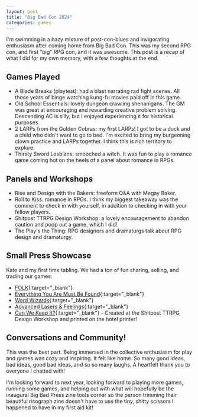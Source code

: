 ```yaml
---
layout: post
title: "Big Bad Con 2024"
categories: games
---
```


I'm swimming in a hazy mixture of post-con-blues and invigorating enthusiasm after coming home from Big Bad Con. This was my second RPG con, and first "big" RPG con, and it was awesome. This post is a recap of what I did for my own memory, with a few thoughts at the end.

## Games Played

- A Blade Breaks (playtest): had a blast narrating rad fight scenes. All those years of binge watching kung-fu movies paid off in this game.
- Old School Essentials: lovely dungeon crawling shenanigans. The GM was great at encouraging and rewarding creative problem solving. Descending AC is silly, but I enjoyed experiencing it for historical purposes.
- 2 LARPs from the Golden Cobras: my first LARPs! I got to be a duck and a child who didn't want to go to bed. I'm excited to bring my burgeoning clown practice and LARPs together. I think this is rich territory to explore.
- Thirsty Sword Lesbians: smooched a witch. It was fun to play a romance game coming hot on the heels of a panel about romance in RPGs.

## Panels and Workshops

- Rise and Design with the Bakers: freeform Q&A with Megay Baker.
- Roll to Kiss: romance in RPGs. I think my biggest takeaway was the comment to check in with yourself, in addition to checking in with your fellow players.
- Shitpost TTRPG Design Workshop: a lovely encouragement to abandon caution and poop out a game, which I did!
- The Play's the Thing: RPG designers and dramaturgs talk about RPG design and dramaturgy.

## Small Press Showcase

Kate and my first time tabling. We had a ton of fun sharing, selling, and trading our games:

- [FOLK](https://brendanalbano.itch.io/folk){:target="_blank"}
- [Everything You Are Must Be Found](https://brendanalbano.itch.io/eyambf-playtest){:target="_blank"}
- [Word Wizards](https://brendanalbano.itch.io/word-wizards){:target="_blank"}
- [Advanced Lasers & Feelings](https://brendanalbano.itch.io/advanced-lasers-feelings){:target="_blank"}
- [Can We Keep It?](https://brendanalbano.itch.io/can-we-keep-it){:target="_blank"} - Created at the Shitpost TTRPG Design Workshop and printed on the hotel printer!

## Conversations and Community!

This was the best part. Being immersed in the collective enthusiasm for play and games was cozy and inspiring. It felt like home. So many good ideas, bad ideas, good bad ideas, and so so many laughs. A heartfelt thank you to everyone I chatted with!

I'm looking forward to next year, looking forward to playing more games, running some games, and helping out with what will hopefully be the inaugural Big Bad Press zine tools corner so the person trimming their beautiful risograph zine doesn't have to use the tiny, shitty scissors I happened to have in my first aid kit!